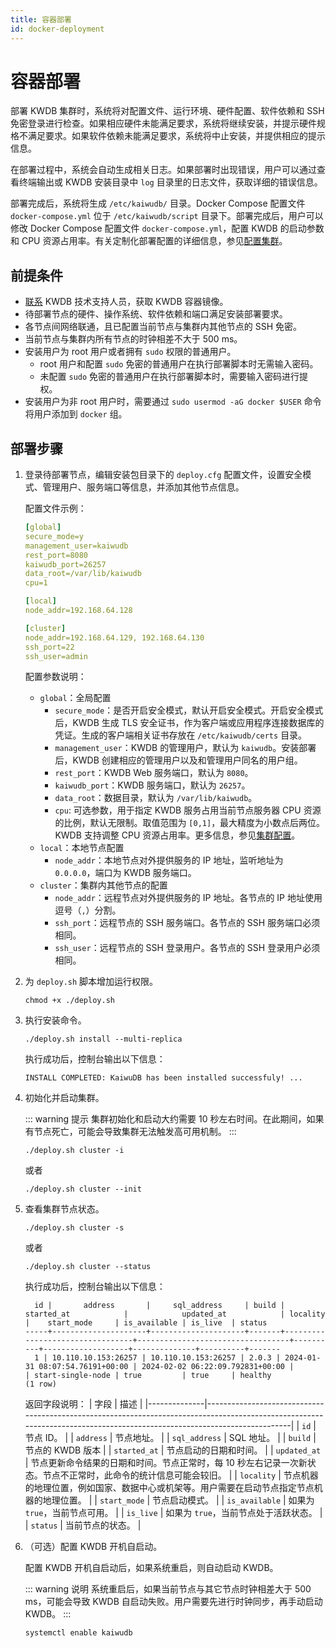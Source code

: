 ```yaml
---
title: 容器部署
id: docker-deployment
---
```


# 容器部署

部署 KWDB 集群时，系统将对配置文件、运行环境、硬件配置、软件依赖和 SSH 免密登录进行检查。如果相应硬件未能满足要求，系统将继续安装，并提示硬件规格不满足要求。如果软件依赖未能满足要求，系统将中止安装，并提供相应的提示信息。

在部署过程中，系统会自动生成相关日志。如果部署时出现错误，用户可以通过查看终端输出或 KWDB 安装目录中 `log` 目录里的日志文件，获取详细的错误信息。

部署完成后，系统将生成 `/etc/kaiwudb/` 目录。Docker Compose 配置文件 `docker-compose.yml` 位于 `/etc/kaiwudb/script` 目录下。部署完成后，用户可以修改 Docker Compose 配置文件 `docker-compose.yml`，配置 KWDB 的启动参数和 CPU 资源占用率。有关定制化部署配置的详细信息，参见[配置集群](./cluster-config-docker.md)。

## 前提条件

- [联系](https://kaiwudb.com/support/) KWDB 技术支持人员，获取 KWDB 容器镜像。
- 待部署节点的硬件、操作系统、软件依赖和端口满足安装部署要求。
- 各节点间网络联通，且已配置当前节点与集群内其他节点的 SSH 免密。
- 当前节点与集群内所有节点的时钟相差不大于 500 ms。
- 安装用户为 root 用户或者拥有 `sudo` 权限的普通用户。
  - root 用户和配置 `sudo` 免密的普通用户在执行部署脚本时无需输入密码。
  - 未配置 `sudo` 免密的普通用户在执行部署脚本时，需要输入密码进行提权。
- 安装用户为非 root 用户时，需要通过 `sudo usermod -aG docker $USER` 命令将用户添加到 `docker` 组。

## 部署步骤

1. 登录待部署节点，编辑安装包目录下的 `deploy.cfg` 配置文件，设置安全模式、管理用户、服务端口等信息，并添加其他节点信息。

    配置文件示例：

    ```yaml
    [global]
    secure_mode=y
    management_user=kaiwudb
    rest_port=8080
    kaiwudb_port=26257
    data_root=/var/lib/kaiwudb
    cpu=1

    [local]
    node_addr=192.168.64.128

    [cluster]
    node_addr=192.168.64.129, 192.168.64.130
    ssh_port=22
    ssh_user=admin
    ```

    配置参数说明：

    - `global`：全局配置
        - `secure_mode`：是否开启安全模式，默认开启安全模式。开启安全模式后，KWDB 生成 TLS 安全证书，作为客户端或应用程序连接数据库的凭证。生成的客户端相关证书存放在 `/etc/kaiwudb/certs` 目录。
        - `management_user`：KWDB 的管理用户，默认为 `kaiwudb`。安装部署后，KWDB 创建相应的管理用户以及和管理用户同名的用户组。
        - `rest_port`：KWDB Web 服务端口，默认为 `8080`。
        - `kaiwudb_port`：KWDB 服务端口，默认为 `26257`。
        - `data_root`：数据目录，默认为 `/var/lib/kaiwudb`。
        - `cpu`: 可选参数，用于指定 KWDB 服务占用当前节点服务器 CPU 资源的比例，默认无限制。取值范围为 `[0,1]`，最大精度为小数点后两位。KWDB 支持调整 CPU 资源占用率。更多信息，参见[集群配置](./cluster-config-docker.md)。
    - `local`：本地节点配置
        - `node_addr`：本地节点对外提供服务的 IP 地址，监听地址为 `0.0.0.0`，端口为 KWDB 服务端口。
    - `cluster`：集群内其他节点的配置
        - `node_addr`：远程节点对外提供服务的 IP 地址。各节点的 IP 地址使用逗号（`,`）分割。
        - `ssh_port`：远程节点的 SSH 服务端口。各节点的 SSH 服务端口必须相同。
        - `ssh_user`：远程节点的 SSH 登录用户。各节点的 SSH 登录用户必须相同。

2. 为 `deploy.sh` 脚本增加运行权限。

    ```shell
    chmod +x ./deploy.sh
    ```

3. 执行安装命令。

    ```shell
    ./deploy.sh install --multi-replica
    ```

    执行成功后，控制台输出以下信息：

    ```shell
    INSTALL COMPLETED: KaiwuDB has been installed successfuly! ...
    ```

4. 初始化并启动集群。

    ::: warning 提示
    集群初始化和启动大约需要 10 秒左右时间。在此期间，如果有节点死亡，可能会导致集群无法触发高可用机制。
    :::
  
    ```shell
    ./deploy.sh cluster -i
    ```

    或者

    ```shell
    ./deploy.sh cluster --init
    ```

5. 查看集群节点状态。

    ```shell
    ./deploy.sh cluster -s
    ```

    或者

    ```shell
    ./deploy.sh cluster --status
    ```

    执行成功后，控制台输出以下信息：

    ```shell
      id |       address       |     sql_address     | build |           started_at            |            updated_at            | locality |    start_mode     | is_available | is_live  | status
    -----+---------------------+---------------------+-------+---------------------------------+----------------------------------+----------+-------------------+--------------+----------+-------
      1 | 10.110.10.153:26257 | 10.110.10.153:26257 | 2.0.3 | 2024-01-31 08:07:54.76191+00:00 | 2024-02-02 06:22:09.792831+00:00 |          | start-single-node | true         | true     | healthy
    (1 row)
    ```

    返回字段说明：
    | 字段         | 描述                                                                                                                                                                      |
    |--------------|-------------------------------------------------------------------------------------------------------------------------------------------------------------------------|
    | `id`           | 节点 ID。                                                                                                                                                                   |
    | `address`      | 节点地址。                                                                                                                                                                  |
    | `sql_address`  | SQL 地址。                                                                                                                                                                  |
    | `build`        | 节点的 KWDB 版本                                                                                                                                                       |
    | `started_at`   | 节点启动的日期和时间。                                                                                                                                                     |
    | `updated_at`   | 节点更新命令结果的日期和时间。节点正常时，每 10 秒左右记录一次新状态。节点不正常时，此命令的统计信息可能会较旧。                                                             |
    | `locality`     | 节点机器的地理位置，例如国家、数据中心或机架等。用户需要在启动节点指定节点机器的地理位置。                                                                                                            |
    | `start_mode`   | 节点启动模式。                                                                                                                                  |
    | `is_available` | 如果为 `true`，当前节点可用。                                                                                                                                             |
    | `is_live`      | 如果为 `true`，当前节点处于活跃状态。 |
    | `status`       | 当前节点的状态。                                                                                                                                                              |

6. （可选）配置 KWDB 开机自启动。

    配置 KWDB 开机自启动后，如果系统重启，则自动启动 KWDB。

    ::: warning 说明
    系统重启后，如果当前节点与其它节点时钟相差大于 500 ms，可能会导致 KWDB 自启动失败。用户需要先进行时钟同步，再手动启动 KWDB。
    :::

    ```shell
    systemctl enable kaiwudb
    ```
